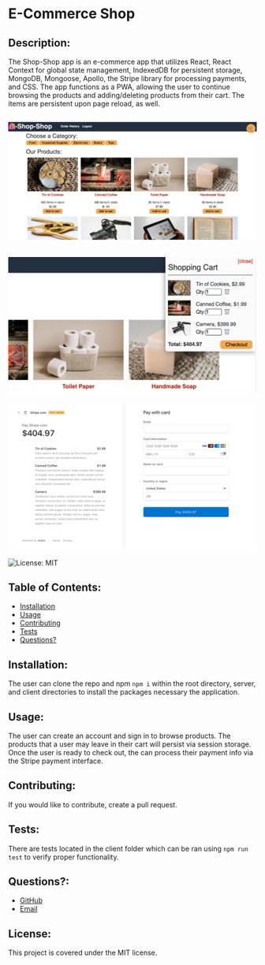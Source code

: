   # E-Commerce Shop
  

  
  ## Description: 

  The Shop-Shop app is an e-commerce app that utilizes React, React Context for global state management, IndexedDB for persistent storage, MongoDB, Mongoose, Apollo, the Stripe library for processing payments, and CSS. The app functions as a PWA, allowing the user to continue browsing the products and adding/deleting products from their cart. The items are persistent upon page reload, as well. 

  ![Home Page](./images/SS1.png)
  ---
  ![Cart](./images/SS2.png)
  ---
  ![Payment](./images/SS3.png)
  

  ![License: MIT](https://img.shields.io/badge/License-MIT-yellow.svg) 

  ## Table of Contents:
  * [Installation](#installation)
  * [Usage](#usage)
  * [Contributing](#contributing)
  * [Tests](#tests)
  * [Questions?](#questions)
  
  ## Installation: 
 
  The user can clone the repo and npm `npm i` within the root directory, server, and client directories to install the packages necessary the application.
  

  
  ## Usage: 

  The user can create an account and sign in to browse products. The products that a user may leave in their cart will persist via session storage. Once the user is ready to check out, the can process their payment info via the Stripe payment interface. 
  

  
  ## Contributing: 

  If you would like to contribute, create a pull request.
  

  
  ## Tests: 
  There are tests located in the client folder which can be ran using `npm run test` to verify proper functionality. 
  
  

  
  ## Questions?:
  * <a href="https://github.com/gwarzecha" target="_blank">GitHub</a>
  * <a href="mailto: gmwarzecha@gmail.com" target="_blank">Email</a>
  
  ## License: 

  This project is covered under the MIT license.